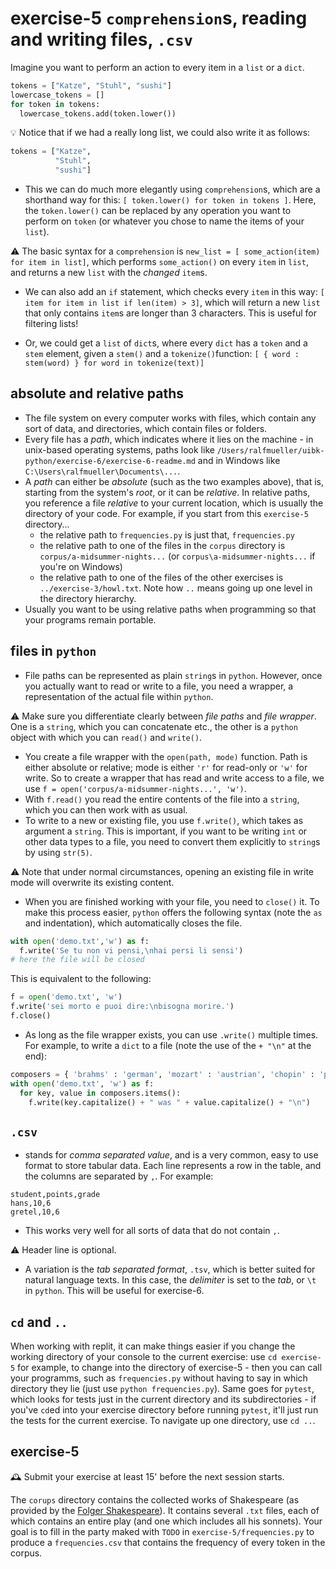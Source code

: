 # exercise-5 `comprehension`s, reading and writing files, `.csv`

Imagine you want to perform an action to every item in a `list` or a `dict`.

```python
tokens = ["Katze", "Stuhl", "sushi"]
lowercase_tokens = []
for token in tokens:
  lowercase_tokens.add(token.lower())
```

💡 Notice that if we had a really long list, we could also write it as follows:

```python
tokens = ["Katze",
          "Stuhl",
          "sushi"]
```

* This we can do much more elegantly using `comprehension`s, which are a shorthand way for this: `[ token.lower() for token in tokens ]`. Here, the `token.lower()` can be replaced by any operation you want to perform on `token` (or whatever you chose to name the items of your `list`).

⚠️ The basic syntax for a `comprehension` is `new_list = [ some_action(item) for item in list]`, which performs `some_action()` on every `item` in `list`, and returns a new `list` with the *changed* `item`s. 

* We can also add an `if` statement, which checks every `item` in this way: `[ item for item in list if len(item) > 3]`, which will return a new `list` that only contains `item`s are longer than 3 characters. This is useful for filtering lists!

* Or, we could get a `list` of `dict`s, where every `dict` has a `token` and a `stem` element, given a `stem()` and a `tokenize()`function: `[ { word : stem(word) } for word in tokenize(text)]`

## absolute and relative paths

* The file system on every computer works with files, which contain any sort of data, and directories, which contain files or folders. 
* Every file has a *path*, which indicates where it lies on the machine - in unix-based operating systems, paths look like `/Users/ralfmueller/uibk-python/exercise-6/exercise-6-readme.md` and in Windows like `C:\Users\ralfmueller\Documents\...`. 
* A *path* can either be *absolute* (such as the two examples above), that is, starting from the system's *root*, or it can be *relative*. In relative paths, you reference a file *relative* to your current location, which is usually the directory of your code. For example, if you start from this `exercise-5` directory...
  * the relative path to `frequencies.py` is just that, `frequencies.py`
  * the relative path to one of the files in the `corpus` directory is `corpus/a-midsummer-nights...` (or `corpus\a-midsummer-nights...` if you're on Windows)
  * the relative path to one of the files of the other exercises is `../exercise-3/howl.txt`. Note how `..` means going up one level in the directory hierarchy.
* Usually you want to be using relative paths when programming so that your programs remain portable.

##  files in `python`

* File paths can be represented as plain `string`s in `python`. However, once you actually want to read or write to a file, you need a wrapper, a representation of the actual file within `python`.

⚠️ Make sure you differentiate clearly between *file paths* and *file wrapper*. One is a `string`, which you can concatenate etc., the other is a `python` object with which you can `read()` and `write()`.

* You create a file wrapper with the `open(path, mode)` function. Path is either absolute or relative; mode is either `'r'` for read-only or `'w'` for write. So to create a wrapper that has read and write access to a file, we use `f = open('corpus/a-midsummer-nights...', 'w')`. 
* With `f.read()` you read the entire contents of the file into a `string`, which you can then work with as usual.
* To write to a new or existing file, you use `f.write()`, which takes as argument a `string`. This is important, if you want to be writing `int` or other data types to a file, you need to convert them explicitly to `string`s by using `str(5)`. 

⚠️ Note that under normal circumstances, opening an existing file in write mode will overwrite its existing content.

* When you are finished working with your file, you need to `close()` it. To make this process easier, `python` offers the following syntax (note the `as` and indentation), which automatically closes the file.

```python
with open('demo.txt','w') as f:
  f.write('Se tu non vi pensi,\nhai persi li sensi')
# here the file will be closed
```

This is equivalent to the following:

```python
f = open('demo.txt', 'w')
f.write('sei morto e puoi dire:\nbisogna morire.')
f.close()
```

* As long as the file wrapper exists, you can use `.write()` multiple times. For example, to write a `dict` to a file (note the use of the `+ "\n"` at the end):

```python
composers = { 'brahms' : 'german', 'mozart' : 'austrian', 'chopin' : 'polish'}
with open('demo.txt', 'w') as f:
  for key, value in composers.items():
    f.write(key.capitalize() + " was " + value.capitalize() + "\n")
```

## `.csv`

* stands for *comma separated value*, and is a very common, easy to use format to store tabular data. Each line represents a row in the table, and the columns are separated by `,`. For example:

```csv
student,points,grade
hans,10,6
gretel,10,6
```

* This works very well for all sorts of data that do not contain `,`.

⚠️ Header line is optional.

* A variation is the *tab separated format*, `.tsv`, which is better suited for natural language texts. In this case, the *delimiter* is set to the *tab*, or `\t` in `python`. This will be useful for exercise-6.

## `cd` and `..`

When working with replit, it can make things easier if you change the working directory of your console to the current exercise: use `cd exercise-5` for example, to change into the directory of exercise-5 - then you can call your programms, such as `frequencies.py` without having to say in which directory they lie (just use `python frequencies.py`). Same goes for `pytest`, which looks for tests just in the current directory and its subdirectories - if you've `cd`ed into your exercise directory before running `pytest`, it'll just run the tests for the current exercise. To navigate up one directory, use `cd ..`.

## exercise-5

🕰 Submit your exercise at least 15' before the next session starts. 

The `corups` directory contains the collected works of Shakespeare (as provided by the [Folger Shakespeare](https://shakespeare.folger.edu/cite/)). It contains several `.txt` files, each of which contains an entire play (and one which includes all his sonnets). Your goal is to fill in the party maked with `TODO` in `exercise-5/frequencies.py` to produce a `frequencies.csv` that contains the frequency of every token in the corpus. 
